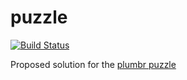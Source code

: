 # puzzle

[![Build Status](https://travis-ci.org/adarrivi/puzzle.png)](https://travis-ci.org/adarrivi/puzzle)

Proposed solution for the  [plumbr puzzle](https://bitbucket.org/plumbr/puzzle/src) 
